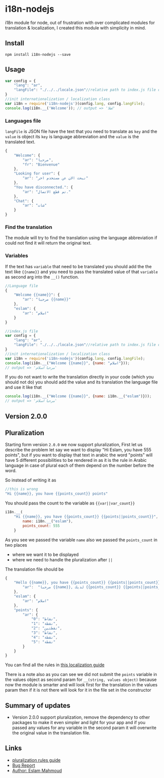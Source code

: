 # i18n-nodejs

i18n module for node, out of frustration with over complicated modules for translation & localization, I created this module with simplicity in mind.

## Install

```shell
npm install i18n-nodejs --save
```

## Usage

```js
var config = {
	"lang": "ar",
	"langFile": "./../../locale.json"//relative path to index.js file of i18n-nodejs module
}
//init internationalization / localization class
var i18n = require('i18n-nodejs')(config.lang, config.langFile);
console.log(i18n.__('Welcome')); // output => 'اهلا'
```

### Languages file

`langFile` is JSON file have the text that you need to translate as `key` and the `value` is object its `key` is language abbreviation and the `value` is the translated text.

```js
{
	"Welcome": {
		"ar": "مرحبا",
		"fr": "Bienvenue"
	},
	"Looking for user": {
		"ar": "نبحث الان عن مستخدم اخر"
	},
	"You have disconnected.": {
		"ar": "تم قطع الاتصال."
	},
	"Chat": {
		"ar": "شات"
	}
}
```

### Find the translation

The module will try to find the translation using the language abbreviation if could not find it will return the original text.

### Variables
If the text has `variable` that need to be translated you should add the the text like `{{name}}` and you need to pass the translated value of that `variable` as second arg into the `__()` function.
```js
//Language file
{
	"Welcome {{name}}": {
		"ar": "مرحبا {{name}}"
	},
	"eslam": {
		"ar": "اسلام"
	}
}
```
```js
//index.js file
var config = {
	"lang": "ar",
	"langFile": "./../../locale.json"//relative path to index.js file of i18n-nodejs module
}
//init internationalization / localization class
var i18n = require('i18n-nodejs')(config.lang, config.langFile);
console.log(i18n.__("Welcome {{name}}", {name: "اسلام"}));
// output => 'مرحبا اسلام'
```

If you do not want to write the translation directly in your code (which you should not do) you should add the value and its translation the language file and use it like that
```js
console.log(i18n.__("Welcome {{name}}", {name: i18n.__("eslam")}));
// output => 'مرحبا اسلام'
```
## Version 2.0.0
## Pluralization
Starting form version `2.0.0` we now support pluralization, First let us describe the problem let say we want to display "Hi Eslam, you have 555 points", but if you want to display that text in arabic the word "points" will have 5 different possibilities to be rendered in as it is the rule in Arabic language in case of plural each of them depend on the number before the word.

So instead of writing it as 
```js
//this is wrong
"Hi {{name}}, you have {{points_count}} points"
```
You should pass the count to the variable as `{{var||var_count}}`
```js
i18n.__(
    "Hi {{name}}, you have {{points_count}} {{points||points_count}}", {   
        name: i18n.__("eslam"), 
        points_count: 555
    }
```
As you see we passed the variable `name` also we passed the `points_count` in two places
- where we want it to be displayed
- where we need to handle the pluralization after `||`

The translation file should be 
```js
{
    "Hello {{name}}, you have {{points_count}} {{points||points_count}}": {
		"ar":  "مرحبا {{name}}, لديك {{points_count}} {{points||points_count}}"
	},
	"eslam": {
		"ar": "اسلام"
	},
	"points": {
		"ar": {
			"0": "نقاط",
			"1": "نقطة",
			"2": "نقطتين",
			"3": "نقاط",
			"4": "نقطة",
			"5": "نقطة"
		}
	}
}
```
You can find all the rules in [this localization guide](http://localization-guide.readthedocs.org/en/latest/l10n/pluralforms.html)

There is a note also as you can see we did not submit the `points` variable in the values object as second param for `__(string, values object)` because now the module is smarter and will look first for the translation in the values param then if it is not there will look for it in the file set in the constructor

## Summary of updates
- Version 2.0.0 support pluralization, remove the dependency to other packages to make it even simpler and light for your app and if you passed any values for any variable in the second param it will overwrite the original value in the translation file.

## Links
- [pluralization rules guide](http://localization-guide.readthedocs.org/en/latest/l10n/pluralforms.html)
- [Bug Report](https://github.com/eslam-mahmoud/i18n-nodejs/issues)
- [Author: Eslam Mahmoud](https://eslam.me)
